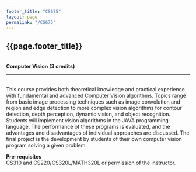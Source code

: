 ```yaml
---
footer_title: "CS675"
layout: page
permalink: "/CS675"
---
```


## {{page.footer_title}}
\
**Computer Vision (3 credits)**

---
\
This course provides both theoretical knowledge and practical experience with fundamental and advanced Computer Vision algorithms. Topics range from basic image processing techniques such as image convolution and region and edge detection to more complex vision algorithms for contour detection, depth perception, dynamic vision, and object recognition. Students will implement vision algorithms in the JAVA programming language. The performance of these programs is evaluated, and the advantages and disadvantages of individual approaches are discussed. The final project is the development by students of their own computer vision program solving a given problem.

**Pre-requisites**
\
CS310 and CS220/CS320L/MATH320L or permission of the instructor.
